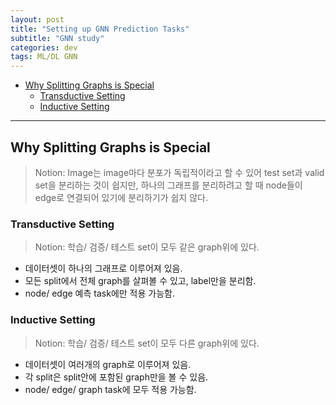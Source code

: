 ```yaml
---
layout: post
title: "Setting up GNN Prediction Tasks"
subtitle: "GNN study"
categories: dev
tags: ML/DL GNN
---
```


<!-- @import "[TOC]" {cmd="toc" depthFrom=1 depthTo=6 orderedList=false} -->

<!-- code_chunk_output -->

- [Why Splitting Graphs is Special](#why-splitting-graphs-is-special)
  - [Transductive Setting](#transductive-setting)
  - [Inductive Setting](#inductive-setting)

<!-- /code_chunk_output -->

---

## Why Splitting Graphs is Special

> Notion: Image는 image마다 분포가 독립적이라고 할 수 있어 test set과 valid set을 분리하는 것이 쉽지만, 하나의 그래프를 분리하려고 할 때 node들이 edge로 연결되어 있기에 분리하기가 쉽지 않다.

### Transductive Setting

> Notion: 학습/ 검증/ 테스트 set이 모두 같은 graph위에 있다.

- 데이터셋이 하나의 그래프로 이루어져 있음.
- 모든 split에서 전체 graph를 살펴볼 수 있고, label만을 분리함.
- node/ edge 예측 task에만 적용 가능함.

### Inductive Setting

> Notion: 학습/ 검증/ 테스트 set이 모두 다른 graph위에 있다.

- 데이터셋이 여러개의 graph로 이루어져 있음.
- 각 split은 split안에 포함된 graph만을 볼 수 있음.
- node/ edge/ graph task에 모두 적용 가능함.
